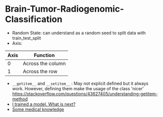 # Brain-Tumor-Radiogenomic-Classification
* Random State: can understand as a random seed to split data with train_test_split
* Axis:

| Axis   | Function          |
| ------ | ----------------- |
| 0      | Across the column |
| 1      | Across the row    |

* `__getitem__` and `__setitem__` : May not explicit defined but it always work. However, defining them make the usage of the class 'nicer'  https://stackoverflow.com/questions/43627405/understanding-getitem-method
* [I trained a model. What is next?](https://us17.proxysite.com/process.php?d=00glaLmHf66YzI68wAUGzDYt9CuNytdzni4ENbXM2RQdGZpZuVTbIx85kmG0qi7%2FwaJWDwzVPU9o4PoNwewB%2Fqsd11HC72ZHZhFgrmSlbXUozbCCmWz2mmfM8UbusAtnWALL9bsMBxLrtp1cA9hausDrmyIzhB9Vgb6HVbwigQ%3D%3D&b=1)
* [Some medical knowledge](https://www.kaggle.com/c/rsna-miccai-brain-tumor-radiogenomic-classification/discussion/252843#1441395)
 
